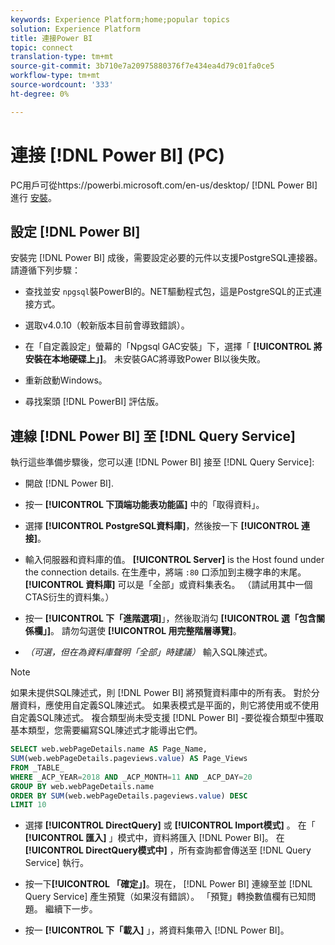 ```yaml
---
keywords: Experience Platform;home;popular topics
solution: Experience Platform
title: 連接Power BI
topic: connect
translation-type: tm+mt
source-git-commit: 3b710e7a20975880376f7e434ea4d79c01fa0ce5
workflow-type: tm+mt
source-wordcount: '333'
ht-degree: 0%

---
```



# 連接 [!DNL Power BI] (PC)

PC用戶可從https://powerbi.microsoft.com/en-us/desktop/ [!DNL Power BI] 進行 [安裝](https://powerbi.microsoft.com/en-us/desktop/)。

## 設定 [!DNL Power BI]

安裝完 [!DNL Power BI] 成後，需要設定必要的元件以支援PostgreSQL連接器。 請遵循下列步驟：

- 查找並安 `npgsql`裝PowerBI的。NET驅動程式包，這是PostgreSQL的正式連接方式。

- 選取v4.0.10（較新版本目前會導致錯誤）。

- 在「自定義設定」螢幕的「Npgsql GAC安裝」下，選擇「 **[!UICONTROL 將安裝在本地硬碟上」]**。 未安裝GAC將導致Power BI以後失敗。

- 重新啟動Windows。

- 尋找案頭 [!DNL PowerBI] 評估版。

## 連線 [!DNL Power BI] 至 [!DNL Query Service]

執行這些準備步驟後，您可以連 [!DNL Power BI] 接至 [!DNL Query Service]:

- 開啟 [!DNL Power BI].

- 按一 **[!UICONTROL 下頂端功能表功能區]** 中的「取得資料」。

- 選擇 **[!UICONTROL PostgreSQL資料庫]**，然後按一下 **[!UICONTROL 連接]**。

- 輸入伺服器和資料庫的值。 **[!UICONTROL Server]** is the Host found under the connection details. 在生產中，將端 `:80` 口添加到主機字串的末尾。 **[!UICONTROL 資料庫]** 可以是「全部」或資料集表名。 （請試用其中一個CTAS衍生的資料集。）

- 按一 **[!UICONTROL 下「進階選項]**」，然後取消勾 **[!UICONTROL 選「包含關係欄」]**。 請勿勾選使 **[!UICONTROL 用完整階層導覽]**。

- *（可選，但在為資料庫聲明「全部」時建議）* 輸入SQL陳述式。

>[!NOTE]
>
>如果未提供SQL陳述式，則 [!DNL Power BI] 將預覽資料庫中的所有表。 對於分層資料，應使用自定義SQL陳述式。 如果表模式是平面的，則它將使用或不使用自定義SQL陳述式。 複合類型尚未受支援 [!DNL Power BI] -要從複合類型中獲取基本類型，您需要編寫SQL陳述式才能導出它們。

```sql
SELECT web.webPageDetails.name AS Page_Name, 
SUM(web.webPageDetails.pageviews.value) AS Page_Views 
FROM _TABLE_ 
WHERE _ACP_YEAR=2018 AND _ACP_MONTH=11 AND _ACP_DAY=20 
GROUP BY web.webPageDetails.name 
ORDER BY SUM(web.webPageDetails.pageviews.value) DESC 
LIMIT 10
```

- 選擇 **[!UICONTROL DirectQuery]** 或 **[!UICONTROL Import模式]** 。 在「 **[!UICONTROL 匯入]** 」模式中，資料將匯入 [!DNL Power BI]。 在 **[!UICONTROL DirectQuery模式中]** ，所有查詢都會傳送至 [!DNL Query Service] 執行。

- 按一下&#x200B;**[!UICONTROL 「確定」]**。現在， [!DNL Power BI] 連線至並 [!DNL Query Service] 產生預覽（如果沒有錯誤）。 「預覽」轉換數值欄有已知問題。 繼續下一步。

- 按一 **[!UICONTROL 下「載入]** 」，將資料集帶入 [!DNL Power BI]。
